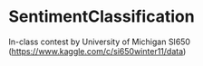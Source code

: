 # SentimentClassification
In-class contest by University of Michigan SI650 (https://www.kaggle.com/c/si650winter11/data)
